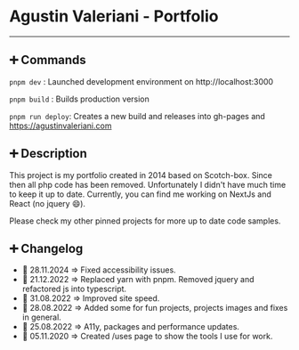 # Agustin Valeriani - Portfolio

---

## :heavy_plus_sign: Commands

`pnpm dev` : Launched development environment on http://localhost:3000

`pnpm build` : Builds production version

`pnpm run deploy`: Creates a new build and releases into gh-pages and https://agustinvaleriani.com

## :heavy_plus_sign: Description

This project is my portfolio created in 2014 based on Scotch-box. Since then all php code has been removed.
Unfortunately I didn't have much time to keep it up to date.
Currently, you can find me working on NextJs and React (no jquery :smile:).

Please check my other pinned projects for more up to date code samples.

## :heavy_plus_sign: Changelog

- :date: 28.11.2024 => Fixed accessibility issues.
- :date: 21.12.2022 => Replaced yarn with pnpm. Removed jquery and refactored js into typescript.
- :date: 31.08.2022 => Improved site speed.
- :date: 28.08.2022 => Added some for fun projects, projects images and fixes in general.
- :date: 25.08.2022 => A11y, packages and performance updates.
- :date: 05.11.2020 => Created /uses page to show the tools I use for work.

